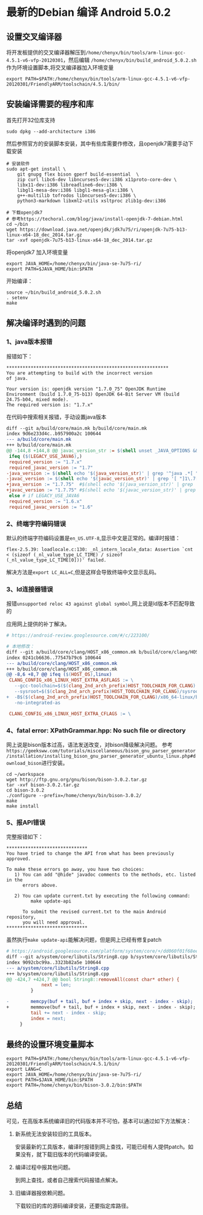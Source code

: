 # 最新的Debian 编译 Android 5.0.2

## 设置交叉编译器

将开发板提供的交叉编译器解压到`/home/chenyx/bin/tools/arm-linux-gcc-4.5.1-v6-vfp-20120301`，然后编辑
`/home/chenyx/bin/build_android_5.0.2.sh`作为环境设置脚本,将交叉编译器加入环境变量

`export PATH=$PATH:/home/chenyx/bin/tools/arm-linux-gcc-4.5.1-v6-vfp-20120301/FriendlyARM/toolschain/4.5.1/bin/`

## 安装编译需要的程序和库

首先打开32位库支持

`sudo dpkg --add-architecture i386`

然后参照官方的安装脚本安装，其中有些库需要作修改，且openjdk7需要手动下载安装

```Shell
# 安装软件
sudo apt-get install \
    git gnupg flex bison gperf build-essential  \
    zip curl libc6-dev libncurses5-dev:i386 x11proto-core-dev \
    libx11-dev:i386 libreadline6-dev:i386 \
    libgl1-mesa-dev:i386 libgl1-mesa-glx:i386 \
    g++-multilib tofrodos libncurses5-dev:i386 \
    python3-markdown libxml2-utils xsltproc zlib1g-dev:i386

# 下载openjdk7
# 参考https://techoral.com/blog/java/install-openjdk-7-debian.html
cd ~/bin
wget https://download.java.net/openjdk/jdk7u75/ri/openjdk-7u75-b13-linux-x64-18_dec_2014.tar.gz
tar -xvf openjdk-7u75-b13-linux-x64-18_dec_2014.tar.gz
```

将openjdk7 加入环境变量

```Shell
export JAVA_HOME=/home/chenyx/bin/java-se-7u75-ri/
export PATH=$JAVA_HOME/bin:$PATH
```

开始编译：

```Shell
source ~/bin/build_android_5.0.2.sh
. setenv
make
```

## 解决编译时遇到的问题

### 1、java版本报错

报错如下：

```Shell
************************************************************
You are attempting to build with the incorrect version
of java.

Your version is: openjdk version "1.7.0_75" OpenJDK Runtime Environment (build 1.7.0_75-b13) OpenJDK 64-Bit Server VM (build 24.75-b04, mixed mode).
The required version is: "1.7.x"
```

在代码中搜索相关报错，手动设置java版本

```Makefile
diff --git a/build/core/main.mk b/build/core/main.mk
index 9d6e233d4c..b957900a2c 100644
--- a/build/core/main.mk
+++ b/build/core/main.mk
@@ -144,8 +144,8 @@ javac_version_str := $(shell unset _JAVA_OPTIONS && javac -version 2>&1)
 ifeq ($(LEGACY_USE_JAVA6),)
 required_version := "1.7.x"
 required_javac_version := "1.7"
-java_version := $(shell echo '$(java_version_str)' | grep '^java .*[ "]1\.7[\. "$$]')
-javac_version := $(shell echo '$(javac_version_str)' | grep '[ "]1\.7[\. "$$]')
+java_version := "1.7.75"  #$(shell echo '$(java_version_str)' | grep '^java .*[ "]1\.7[\. "$$]')
+javac_version := "1.7.75" #$(shell echo '$(javac_version_str)' | grep '[ "]1\.7[\. "$$]')
 else # if LEGACY_USE_JAVA6
 required_version := "1.6.x"
 required_javac_version := "1.6"
```

### 2、终端字符编码错误

默认的终端字符编码设置是`en_US.UTF-8`,显示中文是正常的。编译时报错：

```Shell
flex-2.5.39: loadlocale.c:130: _nl_intern_locale_data: Assertion `cnt < (sizeof (_nl_value_type_LC_TIME) / sizeof (_nl_value_type_LC_TIME[0]))' failed.
```

解决方法是`export LC_ALL=C`,但是这样会导致终端中文显示乱码。

### 3、ld连接器错误

报错`unsupported reloc 43 against global symbol`,网上说是ld版本不匹配导致的

应用网上提供的补丁解决。

```Makefile
# https://android-review.googlesource.com/#/c/223100/

# 本地修改：
diff --git a/build/core/clang/HOST_x86_common.mk b/build/core/clang/HOST_x86_common.mk
index 0241cb6636..77547b79c6 100644
--- a/build/core/clang/HOST_x86_common.mk
+++ b/build/core/clang/HOST_x86_common.mk
@@ -8,6 +8,7 @@ ifeq ($(HOST_OS),linux)
 CLANG_CONFIG_x86_LINUX_HOST_EXTRA_ASFLAGS := \
   --gcc-toolchain=$($(clang_2nd_arch_prefix)HOST_TOOLCHAIN_FOR_CLANG) \
   --sysroot=$($(clang_2nd_arch_prefix)HOST_TOOLCHAIN_FOR_CLANG)/sysroot \
+  -B$($(clang_2nd_arch_prefix)HOST_TOOLCHAIN_FOR_CLANG)/x86_64-linux/bin \
   -no-integrated-as

 CLANG_CONFIG_x86_LINUX_HOST_EXTRA_CFLAGS := \
```

### 4、fatal error: XPathGrammar.hpp: No such file or directory

网上说是bison版本过高，语法发送改变，对bison降级解决问题。
参考`https://geeksww.com/tutorials/miscellaneous/bison_gnu_parser_generator/installation/installing_bison_gnu_parser_generator_ubuntu_linux.php#download_bison`进行安装。

```Shell
cd ~/workspace
wget http://ftp.gnu.org/gnu/bison/bison-3.0.2.tar.gz
tar -xvf bison-3.0.2.tar.gz
cd bison-3.0.2
./configure --prefix=/home/chenyx/bin/bison-3.0.2/
make 
make install
```

### 5、报API错误

完整报错如下：

```Shell
******************************
You have tried to change the API from what has been previously approved.

To make these errors go away, you have two choices:
   1) You can add "@hide" javadoc comments to the methods, etc. listed in the
      errors above.

   2) You can update current.txt by executing the following command:
         make update-api

      To submit the revised current.txt to the main Android repository,
      you will need approval.
******************************
```

虽然执行`make update-api`能解决问题，但是网上已经有修复patch

```Makefile
# https://android.googlesource.com/platform/system/core/+/dd060f01f68ee0e633e9cae24c4e565cda2032bd%5E%21/#F0
diff --git a/system/core/libutils/String8.cpp b/system/core/libutils/String8.cpp
index 9092cbc99a..3323b82a5e 100644
--- a/system/core/libutils/String8.cpp
+++ b/system/core/libutils/String8.cpp
@@ -424,7 +424,7 @@ bool String8::removeAll(const char* other) {
             next = len;
         }

-        memcpy(buf + tail, buf + index + skip, next - index - skip);
+        memmove(buf + tail, buf + index + skip, next - index - skip);
         tail += next - index - skip;
         index = next;
     }
```

## 最终的设置环境变量脚本

```Shell
export PATH=$PATH:/home/chenyx/bin/tools/arm-linux-gcc-4.5.1-v6-vfp-20120301/FriendlyARM/toolschain/4.5.1/bin/
export LANG=C
export JAVA_HOME=/home/chenyx/bin/java-se-7u75-ri/
export PATH=$JAVA_HOME/bin:$PATH
export PATH=/home/chenyx/bin/bison-3.0.2/bin:$PATH
```

## 总结

可见，在高版本系统编译旧的代码版本并不可怕，基本可以通过如下方法解决：

1. 新系统无法安装较旧的工具版本。

    安装最新的工具版本，编译时报错到网上查找，可能已经有人提供patch。如果没有，就下载旧版本的代码编译安装。

2. 编译过程中报其他问题。

    到网上查找，或者自己搜索代码报错点解决。

3. 旧编译器报依赖问题。

    下载较旧的库的源码编译安装，还要指定库路径。
